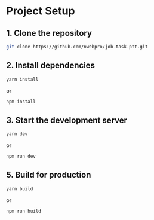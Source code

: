 # Project Setup

## 1. Clone the repository

```bash
git clone https://github.com/nwebpro/job-task-ptt.git
```

## 2. Install dependencies
```bash
yarn install
```
or

```bash
npm install
```

## 3. Start the development server
```bash
yarn dev
```
or

```bash
npm run dev
```

## 5. Build for production

```bash
yarn build
```
or

```bash
npm run build
```